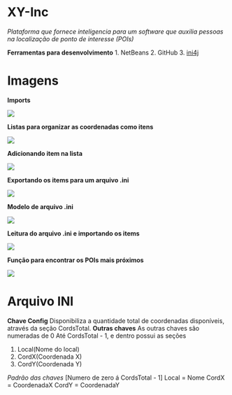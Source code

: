 # XY-Inc
*Plataforma que fornece inteligencia para um software que auxilia pessoas na localização de ponto de interesse (POIs)*

 **Ferramentas para desenvolvimento**
	 1. NetBeans
	 2. GitHub
	 3. [ini4j ](http://ini4j.sourceforge.net/)


# Imagens
**Imports**

![](https://i.imgur.com/bmyz5Qj.png)

**Listas para organizar as coordenadas como itens**

![](https://i.imgur.com/5oZ7Anq.png)

**Adicionando item na lista**

![](https://i.imgur.com/V3Nngzy.png)

**Exportando os items para um arquivo .ini**

![](https://i.imgur.com/SggOSIs.png)

**Modelo de arquivo .ini**

![](https://i.imgur.com/hmrvHd7.png)

**Leitura do arquivo .ini e importando os items**

![](https://i.imgur.com/Axx115w.png)

**Função para encontrar os POIs mais próximos**

![](https://i.imgur.com/AO3PFlf.png)

# Arquivo INI
**Chave Config**
Disponibiliza a quantidade total de coordenadas disponíveis, através da seção CordsTotal.
**Outras chaves**
As outras chaves são numeradas de 0 Até CordsTotal - 1, e dentro possui as seções
 1. Local(Nome do local)
 2. CordX(Coordenada X)
 3. CordY(Coordenada Y)

*Padrão das chaves*
[Numero de zero á CordsTotal - 1]
Local =  Nome
CordX = CoordenadaX
CordY = CoordenadaY
